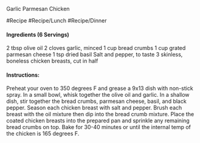 Garlic Parmesan Chicken

#Recipe 
#Recipe/Lunch #Recipe/Dinner 

#### Ingredients (6 Servings) 
2 tbsp olive oil 
2 cloves garlic, minced 
1 cup bread crumbs 
1 cup grated parmesan cheese 
1 tsp dried basil 
Salt and pepper, to taste 
3 skinless, boneless chicken breasts, cut in half 

#### Instructions: 
Preheat your oven to 350 degrees F and grease a 9x13 dish with non-stick spray. In a small bowl, whisk together the olive oil and garlic. In a shallow dish, stir together the bread crumbs, parmesan cheese, basil, and black pepper. Season each chicken breast with salt and pepper. Brush each breast with the oil mixture then dip into the bread crumb mixture. Place the coated chicken breasts into the prepared pan and sprinkle any remaining bread crumbs on top. Bake for 30-40 minutes or until the internal temp of the chicken is 165 degrees F.
